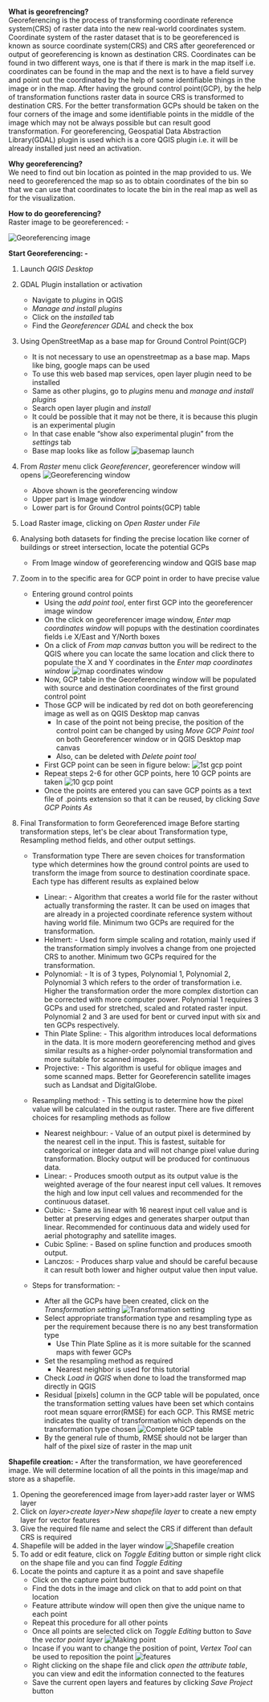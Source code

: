 **What is georefrencing?** \
Georeferencing is the process of transforming coordinate reference system(CRS) of raster data into the new real-world coordinates system. Coordinate system of the raster dataset that is to be georeferenced is known as source coordinate system(CRS) and CRS after georeferenced or output of georeferencing is known as destination CRS. Coordinates can be found in two different ways, one is that if there is mark in the map itself i.e. coordinates can be found in the map and the next is to have a field survey and point out the coordinated by the help of some identifiable things in the image or in the map. After having the ground control point(GCP), by the help of transformation functions raster data in source CRS is transformed to destination CRS. For the better transformation GCPs should be taken on the four corners of the image and some identifiable points in the middle of the image which may not be always possible but can result good transformation. For georeferencing, Geospatial Data Abstraction Library(GDAL) plugin is used which is a core QGIS plugin i.e. it will be already installed just need an activation.

**Why georeferencing?** \
We need to find out bin location as pointed in the map provided to us. We need to georeferenced the map so as to obtain coordinates of the bin so that we can use that coordinates to locate the bin in the real map as well as for the visualization.

**How to do georeferencing?** \
Raster image to be georeferenced: -

![Georeferencing image](https://github.com/emrp/emrp2018_Moers_Trashbins/blob/bhuwan/pictures/sensor_node_ttn/Map_Moers.png)

**Start Georeferencing: -**

 1. Launch *QGIS Desktop*
 2. GDAL Plugin installation or activation
	 - Navigate to *plugins* in QGIS
     - *Manage and install plugins*
	- Click on the *installed* tab
	- Find the *Georeferencer GDAL* and check the box
 3. Using OpenStreetMap as a base map for Ground Control Point(GCP)
	 - It is not necessary to use an openstreetmap as a base map. Maps like bing, google maps can be used
	 - To use this web based map services, open layer plugin need to be installed
	 - Same as other plugins, go to *plugins* menu and *manage and install plugins*
	 - Search open layer plugin and *install*
	 - It could be possible that it may not be there, it is because this plugin is an experimental plugin
	 - In that case enable “show also experimental plugin” from the *settings* tab
	 - Base map looks like as follow
	![basemap launch](https://github.com/emrp/emrp2018_Moers_Trashbins/blob/bhuwan/pictures/georeferencing%20photo/basemap.png)

4. From *Raster* menu click *Georeferencer*, georeferencer window will opens
![Georeferencing window](https://github.com/emrp/emrp2018_Moers_Trashbins/blob/bhuwan/pictures/georeferencing%20photo/georeferencing%20window.png)
	- Above shown is the georeferencing window
	- Upper part is Image window
	- Lower part is for Ground Control points(GCP) table

5. Load Raster image, clicking on *Open Raster* under *File*
6. Analysing both datasets for finding the precise location like corner of buildings or street intersection, locate the potential GCPs
	- From Image window of georeferencing window and QGIS base map
7. Zoom in to the specific area for GCP point in order to have precise value
	- Entering ground control points
		- Using the *add point tool*, enter first GCP into the georeferencer image window 
		- On the click on georeferencer image window, *Enter map coordinates window* will popups with the destination coordinates fields i.e X/East and Y/North boxes
		- On a click of *From map canvas* button you will be redirect to the QGIS where you can locate the same location and click there to populate the X and Y coordinates in the *Enter map coordinates window*	![map coordinates window](https://github.com/emrp/emrp2018_Moers_Trashbins/blob/bhuwan/pictures/georeferencing%20photo/coordinate%20from%20canvas.png)
		- Now, GCP table in the Georeferencing window will be populated with source and destination coordinates of the first ground control point
		- Those GCP will be indicated by red dot on both georeferencing image as well as on QGIS Desktop map canvas 
			- In case of the point not being precise, the position of the control point can be changed by using *Move GCP Point tool* on both Georeferencer window or in QGIS Desktop map canvas 
			- Also, can be deleted with *Delete point tool*
		- First GCP point can be seen in figure below:
![1st gcp point](https://github.com/emrp/emrp2018_Moers_Trashbins/blob/bhuwan/pictures/georeferencing%20photo/1st%20gcp%20value.png)
		- Repeat steps 2-6 for other GCP points, here 10 GCP points are taken
![10 gcp point](https://github.com/emrp/emrp2018_Moers_Trashbins/blob/bhuwan/pictures/georeferencing%20photo/10%20sample%20gcp%20points.png)
		- Once the points are entered you can save GCP points as a text file of .points extension so that it can be reused, by clicking *Save GCP Points As*
8. Final Transformation to form Georeferenced image
		Before starting transformation steps, let's be clear about Transformation type, Resampling method fields, and other output settings.
     - Transformation type
     There are seven choices for transformation type which determines how the ground control points are used to transform the image from source to destination coordinate space. Each type has different results as explained below
	     - Linear: - 
		   Algorithm that creates a world file for the raster without actually transforming the raster. It can be used on images that are already in a projected coordinate reference system without having world file. Minimum two GCPs are required for the transformation.
	   - Helmert: -
	   Used form simple scaling and rotation, mainly used if the transformation simply involves a change from one projected CRS to another. Minimum two GCPs required for the transformation.
	   - Polynomial: -
	  It is of 3 types, Polynomial 1, Polynomial 2, Polynomial 3 which refers to the order of transformation i.e. Higher the transformation order the more complex distortion can be corrected with more computer power. Polynomial 1 requires 3 GCPs and used for stretched, scaled and rotated raster input. Polynomial 2 and 3 are used for bent or curved input with six and ten GCPs respectively.
	   - Thin Plate Spline: -
	   This algorithm introduces local deformations in the data. It is more modern georeferencing method and gives similar results as a higher-order polynomial transformation and more suitable for scanned images.
	   - Projective: -
	   This algorithm is useful for oblique images and some scanned maps. Better for Georeferencin satellite images such as Landsat and DigitalGlobe.
	   
	  - Resampling method: -
	  This setting is to determine how the pixel value will be calculated in the output raster. There are five different choices for resampling methods as follow
		  - Nearest neighbour: -
		Value of an output pixel is determined by the nearest cell in the input. This is fastest, suitable for categorical or integer data and will not change pixel value during transformation. Blocky output will be produced for continuous data.
		  - Linear: -
		  Produces smooth output as its output value is the weighted average of the four nearest input cell values. It removes the high and low input cell values and recommended for the continuous dataset.
		  - Cubic: -
		  Same as linear with 16 nearest input cell value and is better at preserving edges and generates sharper output than linear. Recommended for continuous data and widely used for aerial photography and satellite images.
		  - Cubic Spline: -
		Based on spline function and produces smooth output.
		  - Lanczos: -
		  Produces sharp value and should be careful because it can result both lower and higher output value then input value.
		  
	- Steps for transformation: -
		- After all the GCPs have been created, click on the *Transformation setting*
![Transformation setting](https://github.com/emrp/emrp2018_Moers_Trashbins/blob/bhuwan/pictures/georeferencing%20photo/transformation%20setting.png)
		- Select appropriate transformation type and resampling type as per the requirement because there is no any best transformation type
			- Use Thin Plate Spline as it is more suitable for the scanned maps with fewer GCPs
		- Set the resampling method as required
			- Nearest neighbor is used for this tutorial
		- Check *Load in QGIS* when done to load the transformed map directly in QGIS
		- Residual [pixels] column in the GCP table will be populated, once the transformation setting values have been set which contains root mean square error(RMSE) for each GCP. This RMSE metric indicates the quality of transformation which depends on the transformation type chosen
		![Complete GCP table](https://github.com/emrp/emrp2018_Moers_Trashbins/blob/bhuwan/pictures/georeferencing%20photo/after%20transformation.png)
		- By the general rule of thumb, RMSE should not be larger than half of the pixel size of raster in the map unit
		


**Shapefile creation: -**
After the transformation, we have georeferenced image. We will determine location of all the points in this image/map and store as a shapefile.

 1. Opening the georeferenced image from layer>add raster layer or WMS layer 
 2. Click on *layer>create layer>New shapefile layer* to create a new empty layer for vector features
 3. Give the required file name and select the CRS if different than default CRS is required
 4. Shapefile will be added in the layer window 
![Shapefile creation](https://github.com/emrp/emrp2018_Moers_Trashbins/blob/bhuwan/pictures/georeferencing%20photo/shapefile%20creation.png)
 5. To add or edit feature, click on *Toggle Editing* button or simple right click on the shape file and you can find *Toggle Editing*
 6. Locate the points and capture it as a point and save shapefile
	 - Click on the capture point button
	 - Find the dots in the image and click on that to add point on that location
	 - Feature attribute window will open then give the unique name to each point
	 - Repeat this procedure for all other points
	 - Once all points are selected click on *Toggle Editing* button to *Save* the *vector point layer*
	 ![Making point](https://github.com/emrp/emrp2018_Moers_Trashbins/blob/bhuwan/pictures/georeferencing%20photo/making%20point.png)
	 - Incase if you want to change the position of point, *Vertex Tool* can be used to reposition the point
	 ![features](https://github.com/emrp/emrp2018_Moers_Trashbins/blob/bhuwan/pictures/georeferencing%20photo/feature.png)
	 - Right clicking on the shape file and  click *open the attribute table*, you can view and edit the information connected to the features
	 - Save the current open layers and features by clicking *Save Project* button
		


   




   



